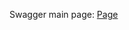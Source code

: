 Swagger main page: [Page](http://localhost:8080/swagger-ui/index.html?configUrl=/v3/api-docs/swagger-config#/)